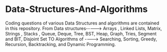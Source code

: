 # Data-Structures-And-Algorithms
Coding questions of various Data Structures and algorithms are contained in this repository. From Data structures-----> Arrays , Linked Lists, Matrix, Strings , Stacks , Queue, Deque, Tree, BST, Heap, Graph, Tries, Segment and BIT, Disjoint Set  TO Algorithms of ----> Searching, Sorting, Greedy, Recursion,  Backtracking, and Dynamic Programming.
